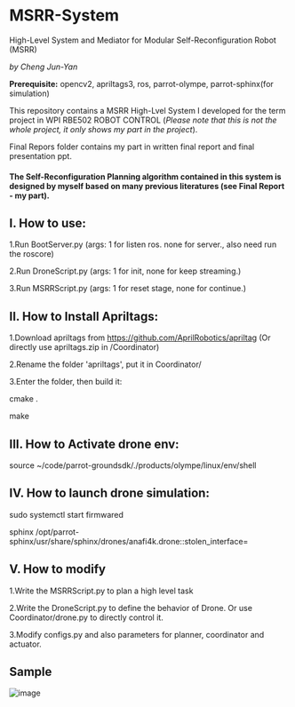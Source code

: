 # MSRR-System
High-Level System and Mediator for Modular Self-Reconfiguration Robot (MSRR)

*by Cheng Jun-Yan*

**Prerequisite:** opencv2, apriltags3, ros, parrot-olympe, parrot-sphinx(for simulation)

This repository contains a MSRR High-Lvel System I developed for the term project in WPI RBE502 ROBOT CONTROL (*Please note that this is not the whole project, it only shows my part in the project*). 

Final Repors folder contains my part in written final report and final presentation ppt. 

#### The Self-Reconfiguration Planning algorithm contained in this system is designed by myself based on many previous literatures (see Final Report - my part). 

## I. How to use:

1.Run BootServer.py (args: 1 for listen ros. none for server., also need run the roscore)

2.Run DroneScript.py (args: 1 for init, none for keep streaming.)

3.Run MSRRScript.py (args: 1 for reset stage, none for continue.)

## II. How to Install Apriltags:

1.Download apriltags from https://github.com/AprilRobotics/apriltag (Or directly use apriltags.zip in /Coordinator)

2.Rename the folder 'apriltags', put it in Coordinator/

3.Enter the folder, then build it:

cmake .

make

## III. How to Activate drone env:

source ~/code/parrot-groundsdk/./products/olympe/linux/env/shell

## IV. How to launch drone simulation:

sudo systemctl start firmwared

sphinx /opt/parrot-sphinx/usr/share/sphinx/drones/anafi4k.drone::stolen_interface=

## V. How to modify

1.Write the MSRRScript.py to plan a high level task

2.Write the DroneScript.py to define the behavior of Drone. Or use Coordinator/drone.py to directly control it.

3.Modify configs.py and also parameters for planner, coordinator and actuator.

## Sample

![image](https://github.com/chengjunyan1/MSRR-System/raw/master/sample.png)
